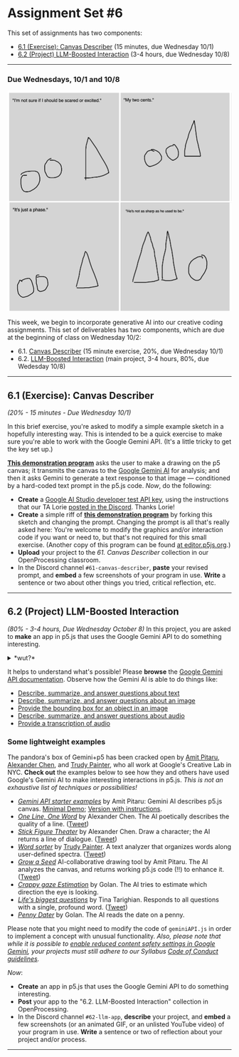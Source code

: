 # Assignment Set #6

This set of assignments has two components: 

* [6.1 (Exercise): Canvas Describer](#61-exercise-canvas-describer) (15 minutes, due Wednesday 10/1)
* [6.2 (Project) LLM-Boosted Interaction](#62-project-llm-boosted-interaction) (3-4 hours, due Wednesday 10/8)

---

### Due Wednesdays, 10/1 and 10/8

<img src="img/newyorker_gemini.png" width="512">

This week, we begin to incorporate generative AI into our creative coding assignments. This set of deliverables has two components, which are due at the beginning of class on Wednesday 10/2:

* 6.1. [Canvas Describer](https://openprocessing.org/class/93074/#/c/94365) (15 minute exercise, 20%, due Wednesday 10/1)
* 6.2. [LLM-Boosted Interaction](https://openprocessing.org/class/93074/#/c/94366) (main project, 3-4 hours, 80%, due Wedesday 10/8)

--- 

## 6.1 (Exercise): Canvas Describer

*(20% - 15 minutes - Due Wednesday 10/1)* 

In this brief exercise, you're asked to modify a simple example sketch in a hopefully interesting way. This is intended to be a quick exercise to make sure you're able to work with the Google Gemini API. (It's a little tricky to get the  key set up.)

[**This demonstration program**](https://openprocessing.org/sketch/2369075) asks the user to make a drawing on the p5 canvas; it transmits the canvas to the [Google Gemini AI](https://ai.google.dev/gemini-api/docs) for analysis; and then it asks Gemini to generate a text response to that image — conditioned by a hard-coded text prompt in the p5.js code. *Now*, do the following: 

* **Create** a [Google AI Studio developer test API key](https://ai.google.dev/aistudio), using the instructions that our TA Lorie [posted in the Discord](https://discord.com/channels/1409487340564512780/1422337754561384473). Thanks Lorie!
* **Create** a simple riff of [**this demonstration program**](https://openprocessing.org/sketch/2369075) by forking this sketch and changing the prompt. Changing the prompt is all that's really asked here: You're welcome to modify the graphics and/or interaction code if you want or need to, but that's not required for this small exercise. (Another copy of this program can be found [at editor.p5js.org](https://editor.p5js.org/golan/sketches/7N3tolyPs).)
* **Upload** your project to the *61. Canvas Describer* collection in our OpenProcessing classroom. 
* In the Discord channel `#61-canvas-describer`, **paste** your revised prompt, and **embed** a few screenshots of your program in use. **Write** a sentence or two about other things you tried, critical reflection, etc. 

---

## 6.2 (Project) LLM-Boosted Interaction

*(80% - 3-4 hours, Due Wednesday October 8)* In this project, you are asked to **make** an app in p5.js that uses the Google Gemini API to do something interesting. 

<details><summary>*wut?*</summary>

![biu.jpg](img/biu.jpg)
</details>

It helps to understand what's possible! Please **browse** the [Google Gemini API documentation](https://ai.google.dev/gemini-api/docs/). Observe how the Gemini AI is able to do things like: 

* [Describe, summarize, and answer questions about text](https://ai.google.dev/gemini-api/docs/document-processing?lang=python#upload-document)
* [Describe, summarize, and answer questions about an image](https://ai.google.dev/gemini-api/docs/vision?lang=python#upload-image)
* [Provide the bounding box for an object in an image](https://ai.google.dev/gemini-api/docs/vision?lang=python#bbox)
* [Describe, summarize, and answer questions about audio](https://ai.google.dev/gemini-api/docs/audio?lang=python#upload-audio)
* [Provide a transcription of audio](https://ai.google.dev/gemini-api/docs/audio?lang=python#transcript)

### Some lightweight examples

The pandora's box of Gemini+p5 has been cracked open by [Amit Pitaru](https://pitaru.com/), [Alexander Chen](https://www.chenalexander.com/Bio), and [Trudy Painter](https://www.trudy.computer/), who all work at Google's Creative Lab in NYC. **Check out** the examples below to see how they and others have used Google's Gemini AI to make interesting interactions in p5.js. *This is not an exhaustive list of techniques or possibilities!*

* [*Gemini API starter examples*](https://x.com/pitaru/status/1819797112399511625) by Amit Pitaru: Gemini AI describes p5.js canvas. [Minimal Demo](https://editor.p5js.org/pitaru/sketches/Ixu00bucD); [Version with instructions](https://editor.p5js.org/pitaru/sketches/NSAqfrdJY).
* [*One Line, One Word*](https://editor.p5js.org/golan/sketches/7k4imWAs1) by Alexander Chen. The AI poetically describes the quality of a line. ([Tweet](https://x.com/alexanderchen/status/1819939988676440241))
* [*Stick Figure Theater*](https://editor.p5js.org/golan/sketches/LIaa52nxi) by Alexander Chen. Draw a character; the AI returns a line of dialogue. ([Tweet](https://x.com/alexanderchen/status/1821011074658828481))
* [*Word sorter*](https://editor.p5js.org/golan/sketches/dt6OLwey8) by [Trudy Painter](https://www.trudy.computer/). A text analyzer that organizes words along user-defined spectra. ([Tweet](https://x.com/trudypainter/status/1820555477455167900))
* [*Grow a Seed*](https://editor.p5js.org/golan/sketches/ZkdhSxlGx) AI-collaborative drawing tool by Amit Pitaru. The AI analyzes the canvas, and returns working p5.js code (!!) to enhance it. ([Tweet](https://x.com/pitaru/status/1821310018198642867))
* [*Crappy gaze Estimation*](https://editor.p5js.org/golan/sketches/sktetHnz8) by Golan. The AI tries to estimate which direction the eye is looking.
* [*Life's biggest questions*](https://editor.p5js.org/golan/sketches/em7IzgngM) by Tina Tarighian. Responds to all questions with a single, profound word. ([Tweet](https://x.com/tinaz0ne/status/1824153041597239433))
* [*Penny Dater*](https://editor.p5js.org/golan/sketches/x3oKtHYtP) by Golan. The AI reads the date on a penny. 

Please note that you might need to modify the code of `geminiAPI.js` in order to implement a concept with unusual functionality. *Also, please note that while it is possible to [enable reduced content safety settings in Google Gemini](https://ai.google.dev/gemini-api/docs/safety-settings#safety-filtering-per-request), your projects must still adhere to our Syllabus [Code of Conduct guidelines](https://github.com/golanlevin/60-212/blob/main/2024/syllabus/60-212_syllabus_fall2024.md#code-of-conduct).* 

*Now*: 

* **Create** an app in p5.js that uses the Google Gemini API to do something interesting.
* **Post** your app to the "6.2. LLM-Boosted Interaction" collection in OpenProcessing. 
* In the Discord channel `#62-llm-app`, **describe** your project, and **embed** a few screenshots (or an animated GIF, or an unlisted YouTube video) of your program in use. **Write** a sentence or two of reflection about your project and/or process.

---
